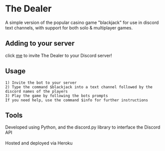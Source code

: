 # The Dealer

A simple version of the popular casino game "blackjack" for use in discord text channels, with support for both solo & multiplayer games.

## Adding to your server

click [me](https://discord.com/api/oauth2/authorize?client_id=774878549629861888&permissions=8&scope=bot) to invite The Dealer to your Discord server!

## Usage

```
1) Invite the bot to your server
2) Type the command $blackjack into a text channel followed by the discord names of the players
3) Play the game by following the bots prompts
If you need help, use the command $info for further instructions
```

## Tools

Developed using Python, and the discord.py library to interface the Discord API</br>
</br>
Hosted and deployed via Heroku
